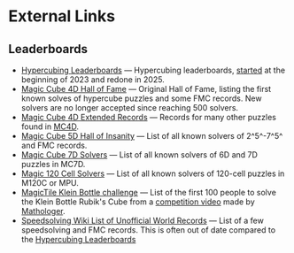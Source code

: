 # External Links

## Leaderboards

- [Hypercubing Leaderboards] — Hypercubing leaderboards, [started](https://github.com/Hypercubers/hypercubing.xyz/commit/8cb5a8c72eaf2faab345ace67904f4f9d27de77d) at the beginning of 2023 and redone in 2025.
- [Magic Cube 4D Hall of Fame](https://superliminal.com/cube/halloffame.htm) — Original Hall of Fame, listing the first known solves of hypercube puzzles and some FMC records. New solvers are no longer accepted since reaching 500 solvers.
- [Magic Cube 4D Extended Records](http://wiki.superliminal.com/wiki/MC4D_Records) — Records for many other puzzles found in [MC4D](/software/magiccube4d.md).
- [Magic Cube 5D Hall of Insanity](http://www.gravitation3d.com/magiccube5d/hallofinsanity.html) — List of all known solvers of 2^5^-7^5^ and FMC records.
- [Magic Cube 7D Solvers](https://superliminal.com/andrey/mc7d/) — List of all known solvers of 6D and 7D puzzles in MC7D.
- [Magic 120 Cell Solvers](http://www.gravitation3d.com/magic120cell/index.html) — List of all known solvers of 120-cell puzzles in M120C or MPU.
- [MagicTile Klein Bottle challenge](http://roice3.org/magictile/mathologer/)
— List of the first 100 people to solve the Klein Bottle Rubik's Cube from a [competition video](https://www.youtube.com/watch?v=DvZnh7-nslo) made by [Mathologer](https://www.youtube.com/@Mathologer).
- [Speedsolving Wiki List of Unofficial World Records](https://www.speedsolving.com/wiki/index.php?title=List_of_Unofficial_World_Records#High_Dimensional_Puzzles) — List of a few speedsolving and FMC records. This is often out of date compared to the [Hypercubing Leaderboards]

[Hypercubing Leaderboards]: https://lb.hypercubing.xyz
